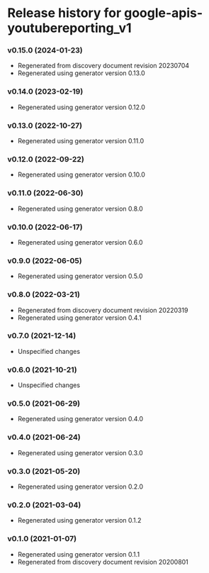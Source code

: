 # Release history for google-apis-youtubereporting_v1

### v0.15.0 (2024-01-23)

* Regenerated from discovery document revision 20230704
* Regenerated using generator version 0.13.0

### v0.14.0 (2023-02-19)

* Regenerated using generator version 0.12.0

### v0.13.0 (2022-10-27)

* Regenerated using generator version 0.11.0

### v0.12.0 (2022-09-22)

* Regenerated using generator version 0.10.0

### v0.11.0 (2022-06-30)

* Regenerated using generator version 0.8.0

### v0.10.0 (2022-06-17)

* Regenerated using generator version 0.6.0

### v0.9.0 (2022-06-05)

* Regenerated using generator version 0.5.0

### v0.8.0 (2022-03-21)

* Regenerated from discovery document revision 20220319
* Regenerated using generator version 0.4.1

### v0.7.0 (2021-12-14)

* Unspecified changes

### v0.6.0 (2021-10-21)

* Unspecified changes

### v0.5.0 (2021-06-29)

* Regenerated using generator version 0.4.0

### v0.4.0 (2021-06-24)

* Regenerated using generator version 0.3.0

### v0.3.0 (2021-05-20)

* Regenerated using generator version 0.2.0

### v0.2.0 (2021-03-04)

* Regenerated using generator version 0.1.2

### v0.1.0 (2021-01-07)

* Regenerated using generator version 0.1.1
* Regenerated from discovery document revision 20200801

